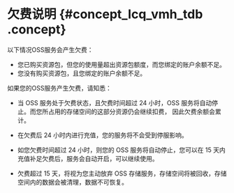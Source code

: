 # 欠费说明 {#concept_lcq_vmh_tdb .concept}

以下情况OSS服务会产生欠费：

-   您已购买资源包，但您的使用量超出资源包额度，而您绑定的账户余额不足。
-   您没有购买资源包，且您绑定的账户余额不足。

如果您的OSS服务产生欠费，请知悉：

-   当 OSS 服务处于欠费状态，且欠费时间超过 24 小时，OSS 服务将自动停止。而您所占用的存储空间的这部分资源仍会继续扣费， 因此欠费余额会累计。

-   在欠费后 24 小时内进行充值，您的服务将不会受到停服影响。

-   如您欠费时间超过 24 小时，则您的 OSS 服务将自动停止，您可以在 15 天内充值补足欠费后，服务会自动开启，可以继续使用。

-   欠费超过 15 天，将视为您主动放弃 OSS 存储服务，存储空间将被回收，存储空间内的数据会被清理，数据不可恢复。

